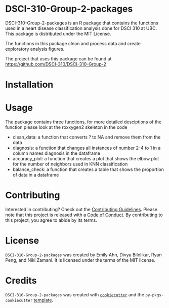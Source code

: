 # DSCI-310-Group-2-packages

DSCI-310-Group-2-packages is an R package that contains the functions used in a heart disease classification analysis done for DSCI 310 at UBC. This package is distributed under the MIT License.

The functions in this package clean and process data and create exploratory analysis figures.

The project that uses this package can be found at https://github.com/DSCI-310/DSCI-310-Group-2

# Installation

# Usage
The package contains three functions, for more detailed desciptions of the function please look at the roxxygen2 skeleton in the code
* clean_data: a function that converts ? to NA and remove them from the data
* diagnosis: a function that changes all instances of number 2-4 to 1 in a column names diagnosis in the dataframe
* accuracy_plot: a function that creates a plot that shows the elbow plot for the number of neighbors used in KNN classification
* balance_check: a function that creates a table that shows the proportion of data in a dataframe

# Contributing

Interested in contributing? Check out the [Contributing Guidelines](https://github.com/DSCI-310/DSCI-310-Group-2-packages/blob/main/CONTRIBUTING.md). Please note that this project is released with a [Code of Conduct](https://github.com/DSCI-310/DSCI-310-Group-2-packages/blob/main/CODE_OF_CONDUCT.md). By contributing to this project, you agree to abide by its terms.

# License

`DSCI-310-Group-2-packages` was created by Emily Ahn, Divya Bilolikar, Ryan Peng, and Niki Zamani. It is licensed under the terms of the MIT license.

# Credits

`DSCI-310-Group-2-packages` was created with [`cookiecutter`](https://cookiecutter.readthedocs.io/en/latest/) and the `py-pkgs-cookiecutter` [template](https://github.com/py-pkgs/py-pkgs-cookiecutter).
